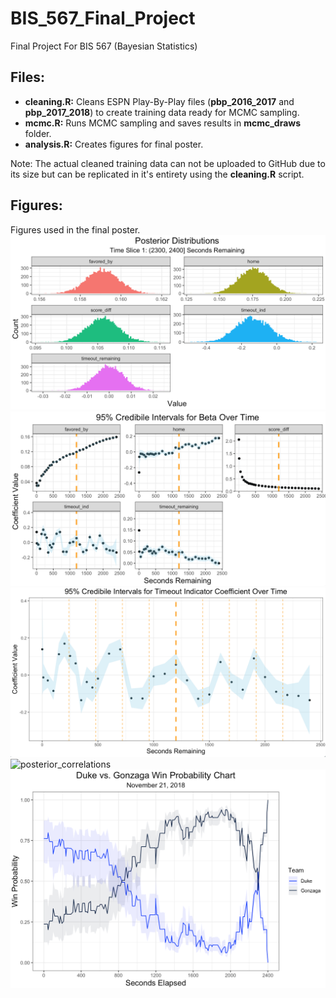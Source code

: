 # BIS_567_Final_Project
Final Project For BIS 567 (Bayesian Statistics)

## Files:
* __cleaning.R:__ Cleans ESPN Play-By-Play files (__pbp_2016_2017__ and __pbp_2017_2018__) to create training data ready for MCMC sampling.
* __mcmc.R:__ Runs MCMC sampling and saves results in __mcmc_draws__ folder.
* __analysis.R:__ Creates figures for final poster.

Note: The actual cleaned training data can not be uploaded to GitHub due to its size but can be replicated in it's entirety using the __cleaning.R__ script.

## Figures:
Figures used in the final poster.
![posteriors](figures/posteriors.png)
![credible_intervals](figures/credible_intervals.png)
![timeout_effect](figures/timeout_effect.png)
![posterior_correlations](figures/posterior_correlations.png)
![wp_chart](figures/wp_chart.png)